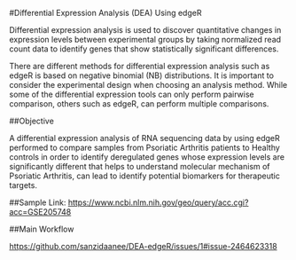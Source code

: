 #Differential Expression Analysis (DEA) Using edgeR

Differential expression analysis is used to discover quantitative changes in expression levels between experimental groups by taking normalized read count data to identify genes that show statistically significant differences. 

There are different methods for differential expression analysis such as edgeR is based on negative binomial (NB) distributions. It is important to consider the experimental design when choosing an analysis method. While some of the differential expression tools can only perform pairwise comparison, others such as edgeR, can perform multiple comparisons.


##Objective 

A differential expression analysis of RNA sequencing data by using edgeR performed  to compare samples from Psoriatic Arthritis patients to Healthy controls in order to identify deregulated genes whose expression levels are significantly different that helps to understand molecular mechanism of Psoriatic Arthritis, can lead to identify potential biomarkers for therapeutic targets. 


##Sample
Link: https://www.ncbi.nlm.nih.gov/geo/query/acc.cgi?acc=GSE205748

##Main Workflow

https://github.com/sanzidaanee/DEA-edgeR/issues/1#issue-2464623318
